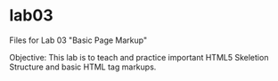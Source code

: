 # lab03
Files for Lab 03 "Basic Page Markup"

Objective: This lab is to teach and practice important HTML5 Skeletion Structure and basic HTML tag markups.
